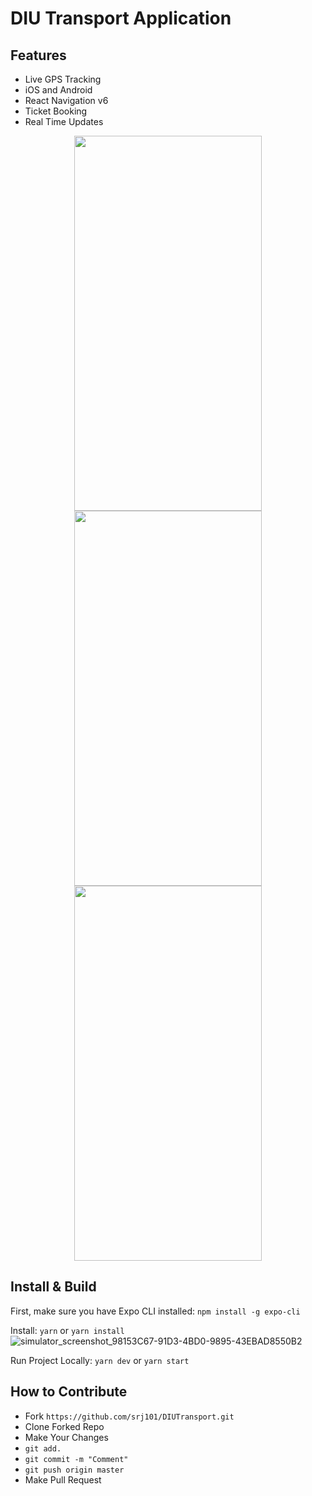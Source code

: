 # DIU Transport Application

## Features

- Live GPS Tracking
- iOS and Android
- React Navigation v6
- Ticket Booking
- Real Time Updates

<p align="center">
  <img src="https://i.ibb.co/XVkJkgR/ezgif-com-gif-maker.gif" width=300 height=600 />
  <img src="https://i.ibb.co/VTKdmbh/Simulator-Screen-Shot-i-Phone-13-Pro-Max-2022-07-16-at-14-16-25.png" width=300 height=600 />
  <img src="https://i.ibb.co/1mX58gY/Simulator-Screen-Shot-i-Phone-13-Pro-Max-2022-07-16-at-14-11-54.png" width=300 height=600 />
</p>

## Install & Build

First, make sure you have Expo CLI installed: `npm install -g expo-cli`

Install: `yarn` or `yarn install`![simulator_screenshot_98153C67-91D3-4BD0-9895-43EBAD8550B2](https://user-images.githubusercontent.com/15762881/179346748-cd2a0ade-5e2b-4c04-97ae-e1696718961a.png)


Run Project Locally: `yarn dev` or `yarn start`


## How to Contribute

- Fork `https://github.com/srj101/DIUTransport.git`
- Clone Forked Repo
- Make Your Changes
- `git add.`
- `git commit -m "Comment"`
- `git push origin master`
- Make Pull Request

